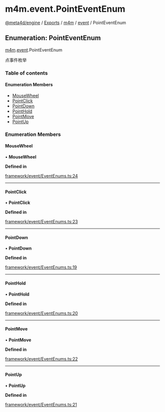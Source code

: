 # m4m.event.PointEventEnum

[@meta4d/engine](../) / [Exports](../modules/) / [m4m](../modules/m4m.md) / [event](../modules/m4m.event.md) / PointEventEnum

## Enumeration: PointEventEnum

[m4m](../modules/m4m.md).[event](../modules/m4m.event.md).PointEventEnum

点事件枚举

### Table of contents

#### Enumeration Members

* [MouseWheel](m4m.event.PointEventEnum.md#mousewheel)
* [PointClick](m4m.event.PointEventEnum.md#pointclick)
* [PointDown](m4m.event.PointEventEnum.md#pointdown)
* [PointHold](m4m.event.PointEventEnum.md#pointhold)
* [PointMove](m4m.event.PointEventEnum.md#pointmove)
* [PointUp](m4m.event.PointEventEnum.md#pointup)

### Enumeration Members

#### MouseWheel

• **MouseWheel**

**Defined in**

[framework/event/EventEnums.ts:24](https://github.com/meta4d-me/meta4d-engine/blob/cf6bfe6/src/framework/event/EventEnums.ts#L24)

***

#### PointClick

• **PointClick**

**Defined in**

[framework/event/EventEnums.ts:23](https://github.com/meta4d-me/meta4d-engine/blob/cf6bfe6/src/framework/event/EventEnums.ts#L23)

***

#### PointDown

• **PointDown**

**Defined in**

[framework/event/EventEnums.ts:19](https://github.com/meta4d-me/meta4d-engine/blob/cf6bfe6/src/framework/event/EventEnums.ts#L19)

***

#### PointHold

• **PointHold**

**Defined in**

[framework/event/EventEnums.ts:20](https://github.com/meta4d-me/meta4d-engine/blob/cf6bfe6/src/framework/event/EventEnums.ts#L20)

***

#### PointMove

• **PointMove**

**Defined in**

[framework/event/EventEnums.ts:22](https://github.com/meta4d-me/meta4d-engine/blob/cf6bfe6/src/framework/event/EventEnums.ts#L22)

***

#### PointUp

• **PointUp**

**Defined in**

[framework/event/EventEnums.ts:21](https://github.com/meta4d-me/meta4d-engine/blob/cf6bfe6/src/framework/event/EventEnums.ts#L21)
